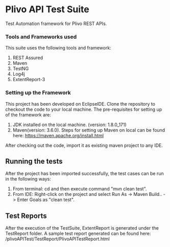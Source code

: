 # Plivo API Test Suite

Test Automation framework for Plivo REST APIs. 


### Tools and Frameworks used

This suite uses the following tools and framework:
1. REST Assured
2. Maven
3. TestNG
4. Log4j
5. ExtentReport-3

### Setting up the Framework

This project has been developed on EclipseIDE. Clone the repository to checkout the code to your local machine.
The pre-requisites for setting up of the framework are:
1. JDK installed on the local machine. (version: 1.8.0_171)
2. Maven(version: 3.6.0). Steps for setting up Maven on local can be found here: https://maven.apache.org/install.html

After checking out the code, import it as existing maven project to any IDE.

## Running the tests

After the project has been imported successfully, the test cases can be run in the following ways:
1. From terminal: cd <project directory> and then execute command "mvn clean test".
2. From IDE: Right-click on the project and select Run As -> Maven Build.. -> Enter Goals as "clean test".

## Test Reports
After the execution of the TestSuite, ExtentReport is generated under the TestReport folder.
A sample test report generated can be found here:  /plivoAPITest/TestReport/PlivoAPITestReport.html
